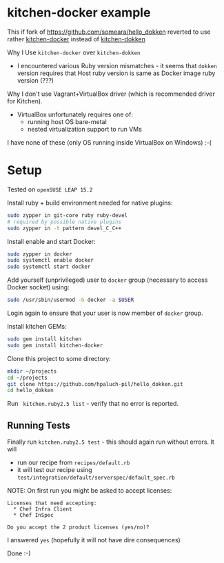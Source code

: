 # kitchen-docker example

This if fork of https://github.com/someara/hello_dokken reverted to use 
rather [kitchen-docker](https://github.com/test-kitchen/kitchen-docker)
instead of [kitchen-dokken](https://github.com/test-kitchen/kitchen-dokken)

Why I Use `kitchen-docker` over `kitchen-dokken`
* I encountered various Ruby version mismatches - it seems that `dokken` version
  requires that Host ruby version is same as Docker image ruby version (???)

Why I don't use Vagrant+VirtualBox driver (which is recommended driver for Kitchen).

* VirtualBox unfortunately requires one of:
  - running host OS bare-metal
  - nested virtualization support
  to run VMs

I have none of these (only OS running inside VirtualBox on Windows) :-(

# Setup

Tested on `openSUSE LEAP 15.2`

Install ruby + build environment needed for native plugins:

```bash
sudo zypper in git-core ruby ruby-devel
# required by possible native plugins
sudo zypper in -t pattern devel_C_C++
```

Install enable and start Docker:

```bash
sudo zypper in docker
sudo systemctl enable docker
sudo systemctl start docker
```

Add yourself (unprivileged) user to `docker` group (necessary to access Docker socket) using:

```bash
sudo /usr/sbin/usermod -G docker -a $USER
```

Login again to ensure that your user is now member of `docker` group.

Install kitchen GEMs:

```bash
sudo gem install kitchen
sudo gem install kitchen-docker
```

Clone this project to some directory:
```bash
mkdir ~/projects
cd ~/projects
git clone https://github.com/hpaluch-pil/hello_dokken.git
cd hello_dokken
```

Run ` kitchen.ruby2.5 list` - verify that no error is reported.

## Running Tests

Finally run `kitchen.ruby2.5 test` - this should again run without errors. It will
- run our recipe from `recipes/default.rb`
- it will test our recipe using `test/integration/default/serverspec/default_spec.rb`

NOTE: On first run you might be asked to accept licenses:

```
Licenses that need accepting:
  * Chef Infra Client
  * Chef InSpec

Do you accept the 2 product licenses (yes/no)?
```

I answered `yes` (hopefully it will not have dire consequences)


Done :-)



